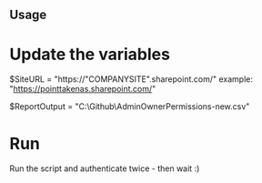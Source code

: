 ## Usage

# Update the variables

$SiteURL = "https://"COMPANYSITE".sharepoint.com/"
example: "https://pointtakenas.sharepoint.com/"

$ReportOutput = "C:\Github\AdminOwnerPermissions-new.csv"

# Run
Run the script and authenticate twice - then wait :)

